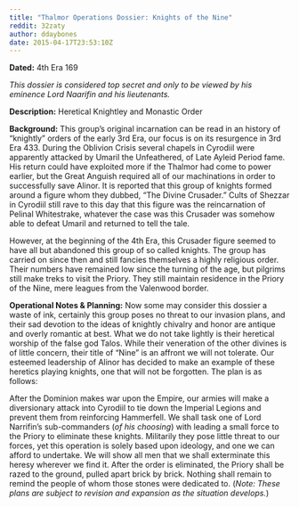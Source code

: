 ```yaml
---
title: "Thalmor Operations Dossier: Knights of the Nine"
reddit: 32zaty
author: ddaybones
date: 2015-04-17T23:53:10Z
---
```


**Dated:** 4th Era 169

*This dossier is considered top secret and only to be viewed by his eminence Lord Naarifin and his lieutenants.* 

**Description:** Heretical Knightley and Monastic Order

**Background:** This group’s original incarnation can be read in an history of “knightly” orders of the early 3rd Era, our focus is on its resurgence in 3rd Era 433. During the Oblivion Crisis several chapels in Cyrodiil were apparently attacked by Umaril the Unfeathered, of Late Ayleid Period fame. His return could have exploited more if the Thalmor had come to power earlier, but the Great Anguish required all of our machinations in order to successfully save Alinor. It is reported that this group of knights formed around a figure whom they dubbed, “The Divine Crusader.” Cults of Shezzar in Cyrodiil still rave to this day that this figure was the reincarnation of Pelinal Whitestrake, whatever the case was this Crusader was somehow able to defeat Umaril and returned to tell the tale.

However, at the beginning of the 4th Era, this Crusader figure seemed to have all but abandoned this group of so called knights. The group has carried on since then and still fancies themselves a highly religious order. Their numbers have remained low since the turning of the age, but pilgrims still make treks to visit the Priory. They still maintain residence in the Priory of the Nine, mere leagues from the Valenwood border. 

**Operational Notes &amp; Planning:** Now some may consider this dossier a waste of ink, certainly this group poses no threat to our invasion plans, and their sad devotion to the ideas of knightly chivalry and honor are antique and overly romantic at best. What we do not take lightly is their heretical worship of the false god Talos. While their veneration of the other divines is of little concern, their title of “Nine” is an affront we will not tolerate. Our esteemed leadership of Alinor has decided to make an example of these heretics playing knights, one that will not be forgotten. The plan is as follows:

After the Dominion makes war upon the Empire, our armies will make a diversionary attack into Cyrodiil to tie down the Imperial Legions and prevent them from reinforcing Hammerfell. We shall task one of Lord Narrifin’s sub-commanders (*of his choosing*) with leading a small force to the Priory to eliminate these knights. Militarily they pose little threat to our forces, yet this operation is solely based upon ideology, and one we can afford to undertake. We will show all men that we shall exterminate this heresy wherever we find it. After the order is eliminated, the Priory shall be razed to the ground, pulled apart brick by brick. Nothing shall remain to remind the people of whom those stones were dedicated to. (*Note: These plans are subject to revision and expansion as the situation develops.*)
